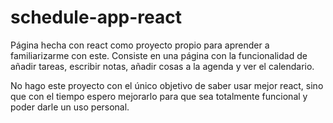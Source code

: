 
# schedule-app-react
Página hecha con react como proyecto propio para aprender a familiarizarme con este. Consiste en una página con la funcionalidad de añadir tareas, escribir notas, añadir cosas a la agenda y ver el calendario.

No hago este proyecto con el único objetivo de saber usar mejor react, sino que con el tiempo espero mejorarlo para que sea totalmente funcional y poder darle un uso personal.

